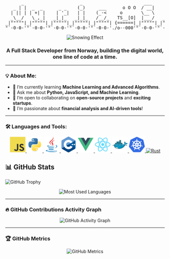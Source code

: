 <pre align="center">
      _                     _                       ___      _       _                                    
   _ | |  _  _      _ _    (_)     ___      o O O  / __|    | |     (_)     ___    __ _    _ _      ___   
  | || | | +| |    | '_|   | |    (_-<     o       \__ \    | |     | |    (_-<   / _` |  | ' \    (_-<   
  _\__/   \_,_|   _|_|_   _|_|_   /__/_   TS__[O]  |___/   _|_|_   _|_|_   /__/_  \__,_|  |_||_|   /__/_  
_|"""""|_|"""""|_|"""""|_|"""""|_|"""""| {======|_|"""""|_|"""""|_|"""""|_|"""""|_|"""""|_|"""""|_|"""""| 
"`-0-0-'"`-0-0-'"`-0-0-'"`-0-0-'"`-0-0-'./o--000'"`-0-0-'"`-0-0-'"`-0-0-'"`-0-0-'"`-0-0-'"`-0-0-'"`-0-0-' 
</pre>

<p align="center">
  <img src="https://raw.githubusercontent.com/MartinHeinz/MartinHeinz/master/images/snowflakes.gif" alt="Snowing Effect" width="50%" />
</p>

<h3 align="center">A Full Stack Developer from Norway, building the digital world, one line of code at a time.</h3>

---

### 💡 About Me:
- 🌱 I’m currently learning **Machine Learning and Advanced Algorithms**.
- 💬 Ask me about **Python, JavaScript, and Machine Learning**.
- 🤝 I’m open to collaborating on **open-source projects** and **exciting startups**.
- 🎯 I’m passionate about **financial analysis and AI-driven tools**!

---

### 🛠️ Languages and Tools:

<p align="center"> 
    <a href="https://developer.mozilla.org/en-US/docs/Web/JavaScript" target="_blank"> 
        <img src="https://raw.githubusercontent.com/devicons/devicon/master/icons/javascript/javascript-original.svg" alt="JavaScript" width="50" height="50"/> 
    </a> 
    <a href="https://www.python.org" target="_blank"> 
        <img src="https://raw.githubusercontent.com/devicons/devicon/master/icons/python/python-original.svg" alt="Python" width="50" height="50"/> 
    </a> 
    <a href="https://www.java.com" target="_blank">
        <img src="https://raw.githubusercontent.com/devicons/devicon/master/icons/java/java-original.svg" alt="Java" width="50" height="50"/> 
    </a>
    <a href="https://isocpp.org/" target="_blank">
        <img src="https://raw.githubusercontent.com/devicons/devicon/master/icons/cplusplus/cplusplus-original.svg" alt="C++" width="50" height="50"/> 
    </a>
    <a href="https://vuejs.org/" target="_blank">
        <img src="https://raw.githubusercontent.com/devicons/devicon/master/icons/vuejs/vuejs-original.svg" alt="Vue.js" width="50" height="50"/> 
    </a>
    <a href="https://reactjs.org/" target="_blank">
        <img src="https://raw.githubusercontent.com/devicons/devicon/master/icons/react/react-original.svg" alt="React" width="50" height="50"/> 
    </a>
    <a href="https://www.docker.com/" target="_blank">
        <img src="https://raw.githubusercontent.com/devicons/devicon/master/icons/docker/docker-original.svg" alt="Docker" width="50" height="50"/> 
    </a>
    <a href="https://kubernetes.io/" target="_blank">
        <img src="https://raw.githubusercontent.com/devicons/devicon/master/icons/kubernetes/kubernetes-plain.svg" alt="Kubernetes" width="50" height="50"/> 
    </a>
    <a href="https://www.rust-lang.org/" target="_blank">
        <img src="https://www.rust-lang.org/static/images/rust-logo-blk.svg" alt="Rust" width="50" height="50" />
    </a>
</p>

## 📊 GitHub Stats

<p align="left">
  <img src="https://github-profile-trophy.vercel.app/?username=jurchiks33&theme=radical&column=3" alt="GitHub Trophy" width="45%" />
</p>

<p align="center">
  <img src="https://github-readme-stats.vercel.app/api/top-langs/?username=jurchiks33&layout=compact&theme=radical" alt="Most Used Languages" width="45%" />
</p>

---

### 🔥 GitHub Contributions Activity Graph

<p align="center">
  <img src="https://github-readme-activity-graph.vercel.app/graph?username=jurchiks33&theme=radical" alt="GitHub Activity Graph" width="90%"/>
</p>

---

### 🏆 GitHub Metrics

<p align="center">
  <img src="https://metrics.lecoq.io/jurchiks33?template=classic&base.header=0&base.activity=0&base.community=0&base.repositories=0&base.metadata=0&languages=1&languages.limit=8&languages.threshold=0%25&languages.other=true&languages.colors=github&languages.details=percentage" alt="GitHub Metrics" width="90%" />
</p>

